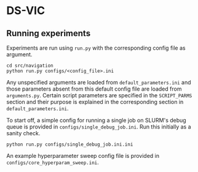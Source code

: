 # DS-VIC

## Running experiments

Experiments are run using `run.py` with the corresponding config file as argument.

```
cd src/navigation
python run.py configs/<config_file>.ini
```

Any unspecified arguments are loaded from `default_parameters.ini` and those parameters absent from this default config file are loaded from `arguments.py`. Certain script parameters are specified in the `SCRIPT_PARMS` section and their purpose is explained in the corresponding section in `default_parameters.ini`.

To start off, a simple config for running a single job on SLURM's debug queue is provided in `configs/single_debug_job.ini`. Run this initially as a sanity check.

```
python run.py configs/single_debug_job.ini.ini
```

An example hyperparameter sweep config file is provided in `configs/core_hyperparam_sweep.ini`.
